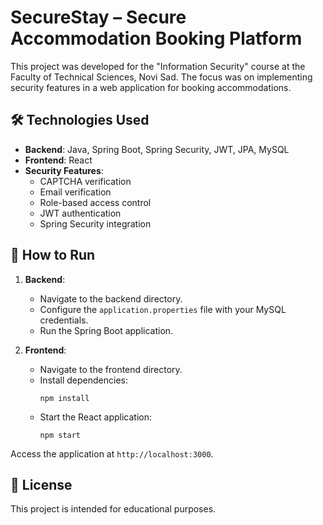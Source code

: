 # SecureStay – Secure Accommodation Booking Platform

This project was developed for the "Information Security" course at the Faculty of Technical Sciences, Novi Sad. The focus was on implementing security features in a web application for booking accommodations.

## 🛠️ Technologies Used

- **Backend**: Java, Spring Boot, Spring Security, JWT, JPA, MySQL
- **Frontend**: React
- **Security Features**:
  - CAPTCHA verification
  - Email verification
  - Role-based access control
  - JWT authentication
  - Spring Security integration

## 🚀 How to Run

1. **Backend**:
   - Navigate to the backend directory.
   - Configure the `application.properties` file with your MySQL credentials.
   - Run the Spring Boot application.

2. **Frontend**:
   - Navigate to the frontend directory.
   - Install dependencies:
     ```
     npm install
     ```
   - Start the React application:
     ```
     npm start
     ```

Access the application at `http://localhost:3000`.

## 📄 License

This project is intended for educational purposes.
